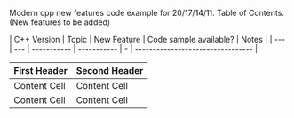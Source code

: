 Modern cpp new features code example for 20/17/14/11.
Table of Contents. (New features to be added)


| C++ Version | Topic | New Feature | Code sample available? | Notes |
| --- | --- | ----------- | ----------- | - | --------------------------------- |


| First Header  | Second Header |
| ------------- | ------------- |
| Content Cell  | Content Cell  |
| Content Cell  | Content Cell  |
